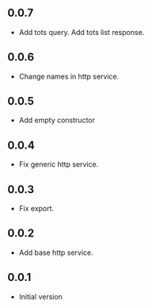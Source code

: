 ## 0.0.7

* Add tots query. Add tots list response.

## 0.0.6

* Change names in http service.

## 0.0.5

* Add empty constructor

## 0.0.4

* Fix generic http service.

## 0.0.3

* Fix export.
## 0.0.2

* Add base http service.

## 0.0.1

* Initial version
